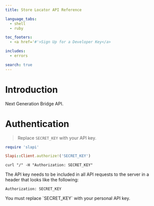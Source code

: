 ```yaml
---
title: Store Locator API Reference

language_tabs:
  - shell
  - ruby

toc_footers:
  - <a href='#'>Sign Up for a Developer Key</a>

includes:
  - errors

search: true
---
```


# Introduction

Next Generation Bridge API.

# Authentication

> Replace `SECRET_KEY` with your API key.

```ruby
require 'slapi'

Slapi::Client.authorize!('SECRET_KEY')
```

```shell
curl "/" -H "Authorization: SECRET_KEY"
```

The API key needs to be included in all API requests to the server in a header that looks like the following:

`Authorization: SECRET_KEY`

<aside class="notice">
You must replace `SECRET_KEY` with your personal API key.
</aside>